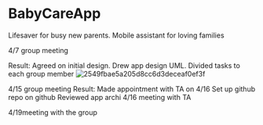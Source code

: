# BabyCareApp
Lifesaver for busy new parents. Mobile assistant for loving families

4/7 group meeting

Result:
Agreed on initial design. 
Drew app design UML. 
Divided tasks to each group member
![2549fbae5a205d8cc6d3deceaf0ef3f](https://user-images.githubusercontent.com/98197405/165391634-a8517ab2-fdf1-48db-a6a9-199227a4f020.jpg)

4/15 group meeting
Result:
Made appointment with TA on 4/16
Set up github repo on github
Reviewed app archi
4/16 meeting with TA 

4/19meeting with the group
